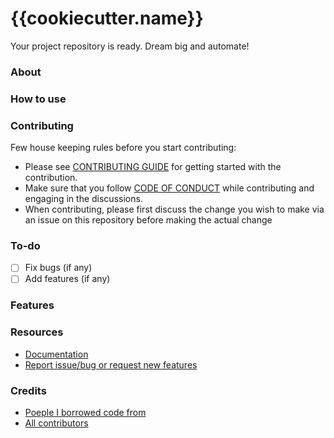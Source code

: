 # {{cookiecutter.name}}
Your project repository is ready. Dream big and automate!

### About


### How to use


### Contributing
Few house keeping rules before you start contributing:
* Please see [CONTRIBUTING GUIDE](CONTRIBUTING.md) for getting started with the contribution.
* Make sure that you follow [CODE OF CONDUCT](CODE_OF_CONDUCT.md) while contributing and engaging in the discussions.
* When contributing, please first discuss the change you wish to make via an issue on this repository before making the actual change

### To-do
* [ ] Fix bugs (if any)
* [ ] Add features (if any)

### Features


### Resources
* [Documentation](#)
* [Report issue/bug or request new features](#)

### Credits
* [Poeple I borrowed code from](AUTHORS.md)
* [All contributors](#)

